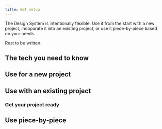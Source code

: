 ```yaml
---
title: Get setup
---
```


The Design System is intentionally flexible. Use it from the start with a new project, incoporate it into an existing project, or use it piece-by-piece based on your needs. 

Rest to be written.

## The tech you need to know

## Use for a new project

## Use with an existing project
### Get your project ready

## Use piece-by-piece

